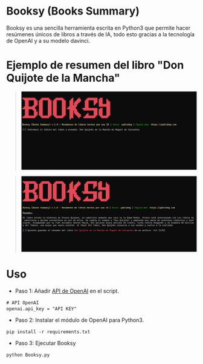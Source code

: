 # Booksy (Books Summary)
Booksy es una sencilla herramienta escrita en Python3 que permite hacer resúmenes únicos de libros a través de IA, todo esto gracias a la tecnología de OpenAI y a su modelo davinci.

# Ejemplo de resumen del libro "Don Quijote de la Mancha"
> ![captura2](https://raw.githubusercontent.com/pablokbg/Booksy/main/images/captura_1.png)

> ![captura2](https://raw.githubusercontent.com/pablokbg/Booksy/main/images/captura_2.png)

# Uso
* Paso 1: Añadir [API de OpenAI](https://beta.openai.com/account/api-keys) en el script.
```
# API OpenAI
openai.api_key = "API KEY"
```
* Paso 2: Instalar el módulo de OpenAI para Python3.
```
pip install -r requirements.txt
```
* Paso 3: Ejecutar Booksy
```
python Booksy.py
```


